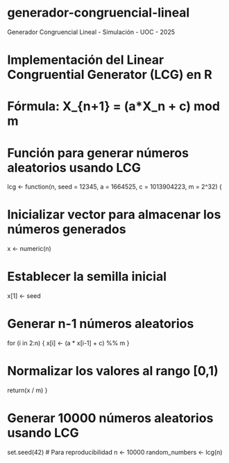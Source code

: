 # generador-congruencial-lineal
Generador Congruencial Lineal - Simulación - UOC - 2025

# Implementación del Linear Congruential Generator (LCG) en R
# Fórmula: X_{n+1} = (a*X_n + c) mod m

# Función para generar números aleatorios usando LCG
lcg <- function(n, seed = 12345, a = 1664525, c = 1013904223, m = 2^32) {
  # Inicializar vector para almacenar los números generados
  x <- numeric(n)
  
  # Establecer la semilla inicial
  x[1] <- seed
  
  # Generar n-1 números aleatorios
  for (i in 2:n) {
    x[i] <- (a * x[i-1] + c) %% m
  }
  
  # Normalizar los valores al rango [0,1)
  return(x / m)
}

# Generar 10000 números aleatorios usando LCG
set.seed(42)  # Para reproducibilidad
n <- 10000
random_numbers <- lcg(n)

